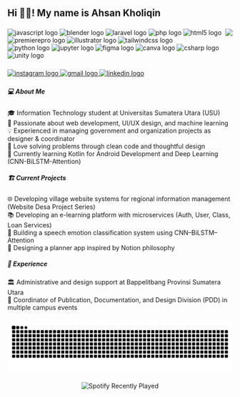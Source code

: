 <h2 align="left">Hi 😶‍🌫️! My name is Ahsan Kholiqin</h2>

###

<img align="right" height="150" src="https://media4.giphy.com/media/v1.Y2lkPTc5MGI3NjExbnV2MmR2OTVvd3l6Mm5mZ2tzbGE5eDBxY2p5ZnRieGsybzk1dWxmYiZlcD12MV9pbnRlcm5hbF9naWZfYnlfaWQmY3Q9Zw/YIL2voRgPXEbu/giphy.gif" />

###

<div align="left">
  <img src="https://cdn.jsdelivr.net/gh/devicons/devicon/icons/javascript/javascript-original.svg" height="30" alt="javascript logo" />
  <img src="https://cdn.jsdelivr.net/gh/devicons/devicon/icons/blender/blender-original.svg" height="30" alt="blender logo" />
  <img src="https://cdn.jsdelivr.net/gh/devicons/devicon/icons/laravel/laravel-original.svg" height="30" alt="laravel logo" />
  <img src="https://cdn.jsdelivr.net/gh/devicons/devicon/icons/php/php-original.svg" height="30" alt="php logo" />
  <img src="https://cdn.jsdelivr.net/gh/devicons/devicon/icons/html5/html5-original.svg" height="30" alt="html5 logo" />
  <img src="https://cdn.jsdelivr.net/gh/devicons/devicon/icons/premierepro/premierepro-plain.svg" height="30" alt="premierepro logo" />
  <img src="https://cdn.jsdelivr.net/gh/devicons/devicon/icons/illustrator/illustrator-plain.svg" height="30" alt="illustrator logo" />
  <img src="https://cdn.jsdelivr.net/gh/devicons/devicon/icons/tailwindcss/tailwindcss-original-wordmark.svg" height="30" alt="tailwindcss logo" />
  <br>
  <img src="https://cdn.jsdelivr.net/gh/devicons/devicon/icons/python/python-original.svg" height="30" alt="python logo" />
  <img src="https://cdn.jsdelivr.net/gh/devicons/devicon/icons/jupyter/jupyter-original.svg" height="30" alt="jupyter logo" />
  <img src="https://cdn.jsdelivr.net/gh/devicons/devicon/icons/figma/figma-original.svg" height="30" alt="figma logo" />
  <img src="https://cdn.jsdelivr.net/gh/devicons/devicon/icons/canva/canva-original.svg" height="30" alt="canva logo" />
  <img src="https://cdn.jsdelivr.net/gh/devicons/devicon/icons/csharp/csharp-original.svg" height="30" alt="csharp logo" />
  <img src="https://cdn.jsdelivr.net/gh/devicons/devicon/icons/unity/unity-original.svg" height="30" alt="unity logo" />
  </div>
  
###

<div align="left">
  <a href="https://instagram.com/ahsankholiqin" target="_blank">
    <img src="https://img.shields.io/static/v1?message=Instagram&logo=instagram&label=&color=E4405F&logoColor=white&labelColor=&style=for-the-badge" height="35" alt="instagram logo" />
  </a>
  <a href="https://mail.google.com/mail/?view=cm&fs=1&to=ahsanlubis308@gmail.com&su=Halo&body=Halo" target="_blank">
    <img src="https://img.shields.io/static/v1?message=Gmail&logo=gmail&label=&color=D14836&logoColor=white&labelColor=&style=for-the-badge" height="35" alt="gmail logo" />
  </a>
  <a href="https://www.linkedin.com/in/ahsankholiqin" target="_blank">
    <img src="https://img.shields.io/static/v1?message=LinkedIn&logo=linkedin&label=&color=0077B5&logoColor=white&labelColor=&style=for-the-badge" height="35" alt="linkedin logo" />
  </a>
</div>

###

<h5>💻 About Me</h5>
<p align="left">
🎓 Information Technology student at Universitas Sumatera Utara (USU)<br>
🚀 Passionate about web development, UI/UX design, and machine learning<br>
💡 Experienced in managing government and organization projects as designer & coordinator<br>
🧩 Love solving problems through clean code and thoughtful design<br>
🌱 Currently learning Kotlin for Android Development and Deep Learning (CNN-BiLSTM-Attention)
</p>

<h5>🏗️ Current Projects</h5>
<p align="left">
🌐 Developing village website systems for regional information management (Website Desa Project Series)<br>
📚 Developing an e-learning platform with microservices (Auth, User, Class, Loan Services)<br>
🎵 Building a speech emotion classification system using CNN–BiLSTM–Attention<br>
📱 Designing a planner app inspired by Notion philosophy
</p>

<h5>🏅 Experience</h5>
<p align="left">
🏛️ Administrative and design support at Bappelitbang Provinsi Sumatera Utara<br>
🎨 Coordinator of Publication, Documentation, and Design Division (PDD) in multiple campus events
</p>




###

<img src="https://raw.githubusercontent.com/yellowkunn/yellowkunn/output/snake.svg" alt="Snake animation" />

###

<div align="center">
  <img src="https://spotify-recently-played-readme.vercel.app/api?user=srlfo91ttm73lnlt727q3x8gh&unique=true" alt="Spotify Recently Played" />
</div>